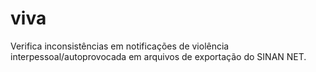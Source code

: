 # viva
Verifica inconsistências em notificações de violência interpessoal/autoprovocada em arquivos de exportação do SINAN NET.
